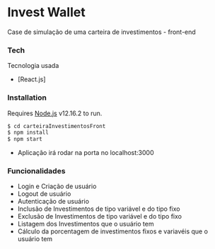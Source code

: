 # Invest Wallet

Case de simulação de uma carteira de investimentos - front-end

### Tech

Tecnologia usada

* [React.js]

### Installation

Requires [Node.js](https://nodejs.org/) v12.16.2 to run.

```sh
$ cd carteiraInvestimentosFront
$ npm install
$ npm start
```
- Aplicação irá rodar na porta no localhost:3000

### Funcionalidades

- Login e Criação de usuário
- Logout de usuário
- Autenticação de usuário
- Inclusão de Investimentos de tipo variável e do tipo fixo
- Exclusão de Investimentos de tipo variável e do tipo fixo
- Listagem dos Investimentos que o usuário tem
- Cálculo da porcentagem de investimentos fixos e variavéis que o usuário tem









